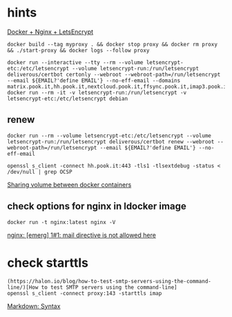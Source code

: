 # hints

[Docker + Nginx + LetsEncrypt](https://miki725.github.io/docker/crypto/2017/01/29/docker+nginx+letsencrypt.html)

	docker build --tag myproxy . && docker stop proxy && docker rm proxy && ./start-proxy && docker logs --follow proxy

	docker run --interactive --tty --rm --volume letsencrypt-etc:/etc/letsencrypt --volume letsencrypt-run:/run/letsencrypt deliverous/certbot certonly --webroot --webroot-path=/run/letsencrypt --email ${EMAIL?'define EMAIL'} --no-eff-email --domains matrix.pook.it,hh.pook.it,nextcloud.pook.it,ffsync.pook.it,imap3.pook.it,smtp3.pook.it
	docker run --rm -it -v letsencrypt-run:/run/letsencrypt -v letsencrypt-etc:/etc/letsencrypt debian

## renew
	docker run --rm --volume letsencrypt-etc:/etc/letsencrypt --volume letsencrypt-run:/run/letsencrypt deliverous/certbot renew --webroot --webroot-path=/run/letsencrypt --email ${EMAIL?'define EMAIL'} --no-eff-email

	openssl s_client -connect hh.pook.it:443 -tls1 -tlsextdebug -status < /dev/null | grep OCSP

[Sharing volume between docker containers](https://stackoverflow.com/questions/37000341/sharing-volume-between-docker-containers)

## check options for nginx in ldocker image
	docker run -t nginx:latest nginx -V

[nginx: [emerg] 1#1: mail directive is not allowed here](https://stackoverflow.com/questions/47296679/nginx-emerg-11-mail-directive-is-not-allowed-here-in-etc-nginx-conf-d-de)

# check starttls
	(https://halon.io/blog/how-to-test-smtp-servers-using-the-command-line/)[How to test SMTP servers using the command-line]
	openssl s_client -connect proxy:143 -starttls imap


[Markdown: Syntax](https://daringfireball.net/projects/markdown/syntax)
